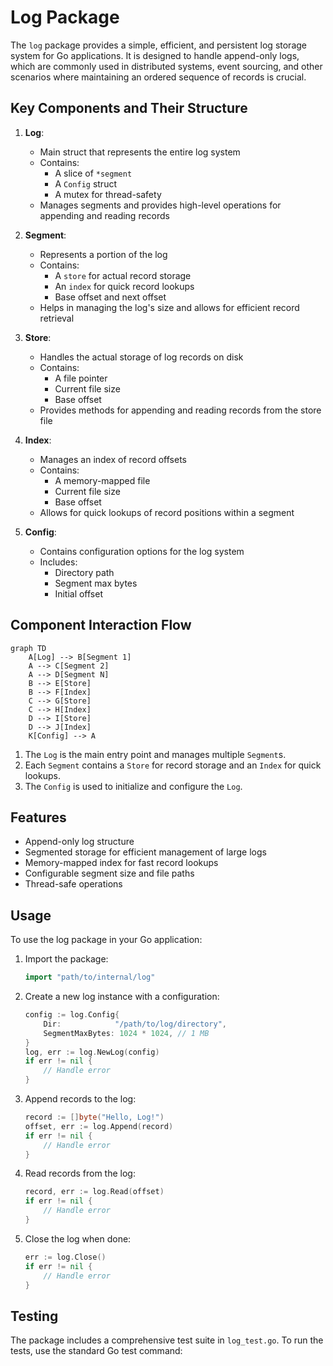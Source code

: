 # Log Package

The `log` package provides a simple, efficient, and persistent log storage system for Go applications. It is designed to handle append-only logs, which are commonly used in distributed systems, event sourcing, and other scenarios where maintaining an ordered sequence of records is crucial.

## Key Components and Their Structure

1. **Log**: 
   - Main struct that represents the entire log system
   - Contains:
     - A slice of `*segment`
     - A `Config` struct
     - A mutex for thread-safety
   - Manages segments and provides high-level operations for appending and reading records

2. **Segment**: 
   - Represents a portion of the log
   - Contains:
     - A `store` for actual record storage
     - An `index` for quick record lookups
     - Base offset and next offset
   - Helps in managing the log's size and allows for efficient record retrieval

3. **Store**: 
   - Handles the actual storage of log records on disk
   - Contains:
     - A file pointer
     - Current file size
     - Base offset
   - Provides methods for appending and reading records from the store file

4. **Index**: 
   - Manages an index of record offsets
   - Contains:
     - A memory-mapped file
     - Current file size
     - Base offset
   - Allows for quick lookups of record positions within a segment

5. **Config**: 
   - Contains configuration options for the log system
   - Includes:
     - Directory path
     - Segment max bytes
     - Initial offset

## Component Interaction Flow

```mermaid
graph TD
    A[Log] --> B[Segment 1]
    A --> C[Segment 2]
    A --> D[Segment N]
    B --> E[Store]
    B --> F[Index]
    C --> G[Store]
    C --> H[Index]
    D --> I[Store]
    D --> J[Index]
    K[Config] --> A
```

1. The `Log` is the main entry point and manages multiple `Segment`s.
2. Each `Segment` contains a `Store` for record storage and an `Index` for quick lookups.
3. The `Config` is used to initialize and configure the `Log`.

## Features

- Append-only log structure
- Segmented storage for efficient management of large logs
- Memory-mapped index for fast record lookups
- Configurable segment size and file paths
- Thread-safe operations

## Usage

To use the log package in your Go application:

1. Import the package:
   ```go
   import "path/to/internal/log"
   ```

2. Create a new log instance with a configuration:
   ```go
   config := log.Config{
       Dir:            "/path/to/log/directory",
       SegmentMaxBytes: 1024 * 1024, // 1 MB
   }
   log, err := log.NewLog(config)
   if err != nil {
       // Handle error
   }
   ```

3. Append records to the log:
   ```go
   record := []byte("Hello, Log!")
   offset, err := log.Append(record)
   if err != nil {
       // Handle error
   }
   ```

4. Read records from the log:
   ```go
   record, err := log.Read(offset)
   if err != nil {
       // Handle error
   }
   ```

5. Close the log when done:
   ```go
   err := log.Close()
   if err != nil {
       // Handle error
   }
   ```

## Testing

The package includes a comprehensive test suite in `log_test.go`. To run the tests, use the standard Go test command:

